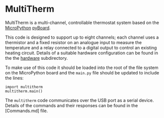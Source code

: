 # MultiTherm

MultiTherm is a multi-channel, controllable thermostat system based on
the [MicroPython](https://micropython.org)
[pyBoard](https://store.micropython.org/#/features).

This code is designed to support up to eight channels; each channel
uses a thermistor and a fixed resistor on an analogue input to measure
the temperature and a relay connected to a digital output to control an
existing heating circuit. Details of a suitable hardware configuration
can be found in the the [hardware](hardware/Hardware.md) subdirectory.

To make use of this code it should be loaded into the root of the file
system on the MicroPython board and the `main.py` file should be
updated to include the lines:

```
import multitherm
multitherm.main()
```

The `multitherm` code communicates over the USB port as a serial
device. Details of the commands and their responses can be found in
the [Commands.md] file.

